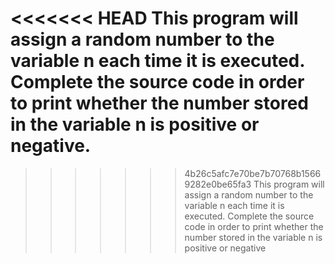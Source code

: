 <<<<<<< HEAD
This program will assign a random number to the variable n each time it is executed. Complete the source code in order to print whether the number stored in the variable n is positive or negative.
=======
>>>>>>> 4b26c5afc7e70be7b70768b15669282e0be65fa3
This program will assign a random number to the variable n each time it is executed. Complete the source code in order to print whether the number stored in the variable n is positive or negative
